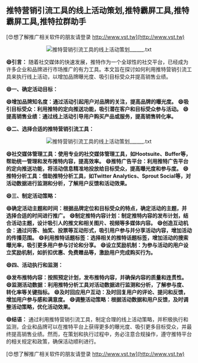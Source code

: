 ## **推特营销引流工具的线上活动策划,推特霸屏工具,推特霸屏工具,推特拉群助手**

[😍想了解推广相关软件的朋友请登录 http://www.vst.tw](http://www.vst.tw)

 <center><img src="https://vst.tw/MP4/tuiguang/png/7.png" alt="推特营销引流工具的线上活动策划______.txt"></center>

**😄引言：**
随着社交媒体的快速发展，推特作为一个全球性的社交平台，已经成为许多企业和品牌进行市场推广的有力工具。本文旨在探讨如何利用推特营销引流工具来执行线上活动，以增加品牌曝光度、吸引目标受众并提高销售业绩。

**😄一、确定活动目标：**

**😄增加品牌知名度：通过活动引起用户对品牌的关注，提高品牌的曝光度。**
**😄吸引目标受众：利用推特的定向推送功能，吸引潜在客户和目标受众参与活动。**
**😄提高销售业绩：通过线上活动引导用户购买产品或服务，提高销售转化率。**

**😄二、选择合适的推特营销引流工具：**

 <center><img src="https://vst.tw/MP4/tuiguang/png/4.png" alt="推特营销引流工具的线上活动策划______.txt"></center>

**😄社交媒体管理工具：使用专业的社交媒体管理工具，如Hootsuite、Buffer等，帮助统一管理和发布推特内容，提高效率。**
**😄推特广告平台：利用推特广告平台的定向推送功能，将活动信息精准地投放给目标受众，提高曝光度和参与度。**
**😄推特分析工具：借助推特分析工具，如Twitter Analytics、Sprout Social等，对活动数据进行监测和分析，了解用户反馈和活动效果。**

**😄三、制定活动策略：**

**😄确定活动主题和时间：根据品牌定位和目标受众的特点，确定活动的主题，并选择合适的时间进行推广。**
**😄制定推特内容计划：制定推特内容的发布计划，结合活动主题，设计吸引人的推文和相关图片、视频等多媒体内容。**
**😄创造互动机会：通过问答、抽奖、投票等互动形式，吸引用户参与并分享活动内容，增加活动的传播范围。**
**😄利用推特话题标签：选择相关的推特话题标签，增加活动的搜索曝光率，吸引更多用户参与讨论和分享。**
**😄设立奖励机制：为参与活动的用户设立奖励机制，如折扣优惠、免费赠品等，激励用户完成购买行为。**

**😄四、活动执行和监测：**

**😄发布推特内容：按照预定计划，发布推特内容，并确保内容的质量和连贯性。**
**😄监测活动数据：利用推特分析工具对活动数据进行监测和分析，了解参与度、转化率等关键指标。**
**😄及时回应用户互动：及时回复用户的评论、提问和反馈，增加用户参与感和满意度。**
**😄调整活动策略：根据活动数据和用户反馈，及时调整活动策略，优化活动效果。**

**😄结语：**
通过利用推特营销引流工具，制定合理的线上活动策略，并积极执行和监测，企业和品牌可以在推特平台上获得更多的曝光度、吸引更多目标受众，并最终提高销售业绩。然而，在策划和执行过程中，务必注意合规操作，遵守推特平台的相关规定和政策，确保活动顺利进行。

[😍想了解推广相关软件的朋友请登录 http://www.vst.tw](http://www.vst.tw)



